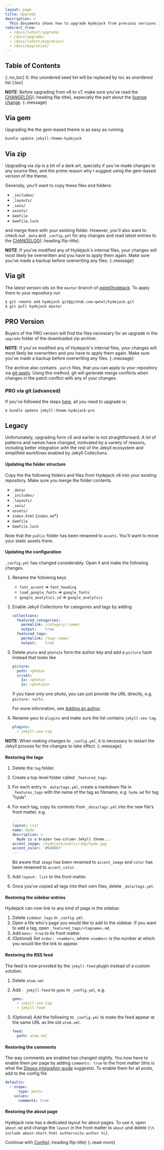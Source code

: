 ```yaml
---
layout: page
title: Upgrade
description: >
  This documents shows how to upgrade Hydejack from previous versions in a step-by-step manner.
redirect_from:
  - /docs/latest/upgrade/
  - /docs/upgrade/
  - /docs/latest/migration/
  - /docs/migration/
---
```


## Table of Contents
{:.no_toc}
0. this unordered seed list will be replaced by toc as unordered list
{:toc}

**NOTE**: Before upgrading from v6 to v7, make sure you've read the [CHANGELOG](../../CHANGELOG.md){:.heading.flip-title},
especially the part about the [license change](../../CHANGELOG.md#license-v7).
{:.message}

## Via gem
Upgrading the the gem-based theme is as easy as running

```bash
bundle update jekyll-theme-hydejack
```

## Via zip
Upgrading via zip is a bit of a dark art, specially if you've made changes to any source files,
and the prime reason why I suggest using the gem-based version of the theme.

Generally, you'll want to copy these files and folders:

* `_includes/`
* `_layouts/`
* `_sass/`
* `assets/`
* `Gemfile`
* `Gemfile.lock`

and merge them with your existing folder. However, you'll also want to check out `_data` and `_config.yml` for any changes
and read latest entries to the [CHANGELOG](../../CHANGELOG.md){:.heading.flip-title}.

**NOTE**: If you've modified any of Hydejack's internal files, your changes will most likely be overwritten
and you have to apply them again.
Make sure you've made a backup before overwriting any files.
{:.message}

## Via git
The latest version sits on the `master` branch of [qwtel/hydejack](https://github.com/qwtel/hydejack).
To apply them to your repository run

~~~bash
$ git remote add hydejack git@github.com:qwtel/hydejack.git
$ git pull hydejack master
~~~

## PRO Version
Buyers of the PRO version will find the files necessary for an upgrade in the `upgrade` folder of the downloaded zip archive.

**NOTE**: If you've modified any of Hydejack's internal files, your changes will most likely be overwritten
and you have to apply them again.
Make sure you've made a backup before overwriting any files.
{:.message}

The archive also contains `.patch` files, that you can apply to your repository via [git-apply](https://git-scm.com/docs/git-apply).
Using this method, git will generate merge conflicts when changes in the patch conflict with any of your changes.

### PRO via git (advanced)
If you've followed the steps [here](install.md#pro-via-github-advanced), all you need to upgrade is:

~~~bash
$ bundle update jekyll-theme-hydejack-pro
~~~

## Legacy
Unfortunately, upgrading form v5 and earlier is not straightforward. A lot of patterns and names have changed,
motivated by a variety of reasons, including better integration with the rest of the Jekyll ecosystem and
simplified workflows enabled by Jekyll Collections.

#### Updating the folder structure
Copy the the following folders and files from Hydejack v6 into your existing repository.
Make sure you merge the folder contents.

* `_data/`
* `_includes/`
* `_layouts/`
* `_sass/`
* `assets/`
* `index.html` (`index.md`\*)
* `Gemfile`
* `Gemfile.lock`

Note that the `public` folder has been renamed to `assets`.
You'll want to move your static assets there.

#### Updating the configuration
`_config.yml` has changed considerably. Open it and make the following changes.

1.  Rename the following keys

    * `font_accent` => `font_heading`
    * `load_google_fonts` => `google_fonts`
    * `google_analytics_id` => `google_analytics`

2.  Enable Jekyll Collections for categories and tags by adding

    ~~~yml
    collections:
      featured_categories:
        permalink: /category/:name/
        output:    true
      featured_tags:
        permalink: /tag/:name/
        output:    true
    ~~~

3.  Delete `photo` and `photo2x` form the author key and add a `picture` hash instead that looks like

    ~~~yml
    picture:
      path: <photo>
      srcset:
        1x: <photo>
        2x: <photo2x>
    ~~~

    If you have only one photo, you can just provide the URL directly, e.g. `picture: <url>`.

    For more information, see [Adding an author](config.md#adding-an-author).

4.  Rename `gems` to `plugins` and make sure the list contains `jekyll-seo-tag`.

    ~~~yml
    plugins:
      - jekyll-seo-tag
    ~~~


**NOTE**: When making changes to `_config.yml`, it is necessary to restart the Jekyll process for the changes to take effect.
{:.message}


#### Restoring the tags
1.  Delete the `tag` folder.
2.  Create a top-level folder called `_featured_tags`.
3.  For each entry in `_data/tags.yml`, create a markdown file in `_features_tags` with the name of the tag as filename,
    e.g. `hyde.md` for tag "hyde".
4.  For each tag, copy its contents from `_data/tags.yml` into the new file's front matter, e.g.

    ~~~yml
    ---
    layout: list
    name: Hyde
    description: >
      Hyde is a brazen two-column Jekyll theme...
    accent_image: /hydejack/public/img/hyde.jpg
    accent_color: '#949667'
    ---
    ~~~

    Be aware that `image` has been renamed to `accent_image` and `color` has been renamed to `accent_color`.

5. Add `layout: list` to the front matter.
6. Once you've copied all tags into their own files, delete `_data/tags.yml`.

#### Restoring the sidebar entries
Hydejack can now link to any kind of page in the sidebar.

1. Delete `sidebar_tags` in `_config.yml`.
2. Open a file who's page you would like to add to the sidebar. If you want to add a tag, open `_featured_tags/<tagname>.md`.
3. Add `menu: true` to its front matter.
4. (Optional) Set `order: <number>`, where `<number>` is the number at which you would like the link to appear.

#### Restoring the RSS feed
The feed is now provided by the `jekyll-feed` plugin instead of a custom solution.

1.  Delete `atom.xml`
2.  Add `- jekyll-feed` to `gems` in `_config.yml`, e.g.

    ~~~yml
    gems:
      - jekyll-seo-tag
      - jekyll-feed
    ~~~

3.  (Optional) Add the following to `_config.yml` to make the feed appear at the same URL as the old `atom.xml`.

    ~~~yml
    feed:
      path: atom.xml
    ~~~

#### Restoring the comments
The way comments are enabled has changed slightly.
You now have to enable them per page by adding `comments: true` to the front matter
(this is what the [Disqus integration guide](https://disqus.com/admin/install/platforms/jekyll/) suggests).
To enable them for all posts, add to the config file

```yml
defaults:
  - scope:
      type: posts
    values:
      comments: true
```

#### Restoring the about page
Hydejack now has a dedicated layout for about pages.
To use it, open `about.md` and change the `layout` in the front matter to `about`
and delete `{\% include about-short.html author=site.author %\}`.

Continue with [Config](config.md){:.heading.flip-title}
{:.read-more}
